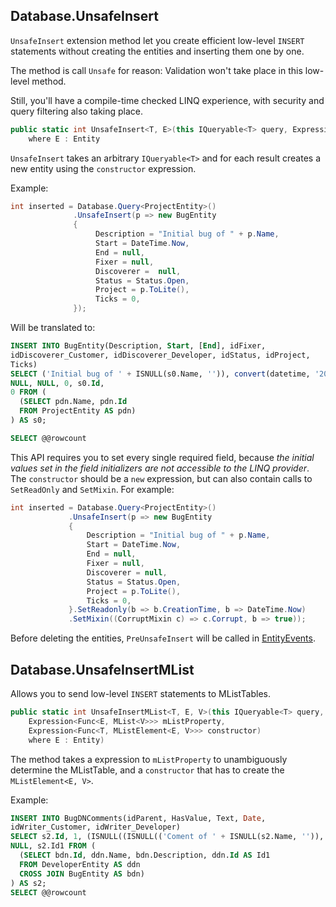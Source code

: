 ﻿## Database.UnsafeInsert

`UnsafeInsert` extension method let you create efficient low-level `INSERT` statements without creating the entities and inserting them one by one. 

The method is call `Unsafe` for reason: Validation won't take place in this low-level method. 

Still, you'll have a compile-time checked LINQ experience, with security and query filtering also taking place.

```C#
public static int UnsafeInsert<T, E>(this IQueryable<T> query, Expression<Func<T, E>> constructor)
    where E : Entity
```

`UnsafeInsert` takes an arbitrary `IQueryable<T>` and for each result creates a new entity using the `constructor` expression.

Example: 

```C#
int inserted = Database.Query<ProjectEntity>()
              .UnsafeInsert(p => new BugEntity
              {
                   Description = "Initial bug of " + p.Name,
                   Start = DateTime.Now,
                   End = null,
                   Fixer = null,
                   Discoverer =  null,
                   Status = Status.Open,
                   Project = p.ToLite(),
                   Ticks = 0,
              });

```

Will be translated to: 

```SQL
INSERT INTO BugEntity(Description, Start, [End], idFixer, 
idDiscoverer_Customer, idDiscoverer_Developer, idStatus, idProject, 
Ticks)
SELECT ('Initial bug of ' + ISNULL(s0.Name, '')), convert(datetime, '2014-08-26T11:38:19', 126), NULL, NULL, 
NULL, NULL, 0, s0.Id, 
0 FROM (
  (SELECT pdn.Name, pdn.Id
  FROM ProjectEntity AS pdn)
) AS s0;

SELECT @@rowcount
```

This API requires you to set every single required field, because *the initial values set in the field initializers are not accessible to the LINQ provider*. The `constructor` should be a `new` expression, but can also contain calls to `SetReadOnly` and `SetMixin`. For example: 


```C#
int inserted = Database.Query<ProjectEntity>()
             .UnsafeInsert(p => new BugEntity
             {
                 Description = "Initial bug of " + p.Name,
                 Start = DateTime.Now,
                 End = null,
                 Fixer = null,
                 Discoverer = null,
                 Status = Status.Open,
                 Project = p.ToLite(),
                 Ticks = 0,
             }.SetReadonly(b => b.CreationTime, b => DateTime.Now)
             .SetMixin((CorruptMixin c) => c.Corrupt, b => true));
```

Before deleting the entities, `PreUnsafeInsert` will be called in [EntityEvents](EntityEvents.md). 

## Database.UnsafeInsertMList

Allows you to send low-level `INSERT` statements to MListTables.

```C#
public static int UnsafeInsertMList<T, E, V>(this IQueryable<T> query, 
	Expression<Func<E, MList<V>>> mListProperty,  
	Expression<Func<T, MListElement<E, V>>> constructor)
    where E : Entity)
```

The method takes a expression to `mListProperty` to unambiguously determine the MListTable, and a `constructor` that has to create the `MListElement<E, V>`.

Example: 

```SQL
INSERT INTO BugDNComments(idParent, HasValue, Text, Date, 
idWriter_Customer, idWriter_Developer)
SELECT s2.Id, 1, (ISNULL((ISNULL(('Coment of ' + ISNULL(s2.Name, '')), '') + ' in '), '') + ISNULL(s2.Description, '')), convert(datetime, '2014-08-26T13:07:50', 126), 
NULL, s2.Id1 FROM (
  (SELECT bdn.Id, ddn.Name, bdn.Description, ddn.Id AS Id1
  FROM DeveloperEntity AS ddn
  CROSS JOIN BugEntity AS bdn)
) AS s2;
SELECT @@rowcount
```

 
